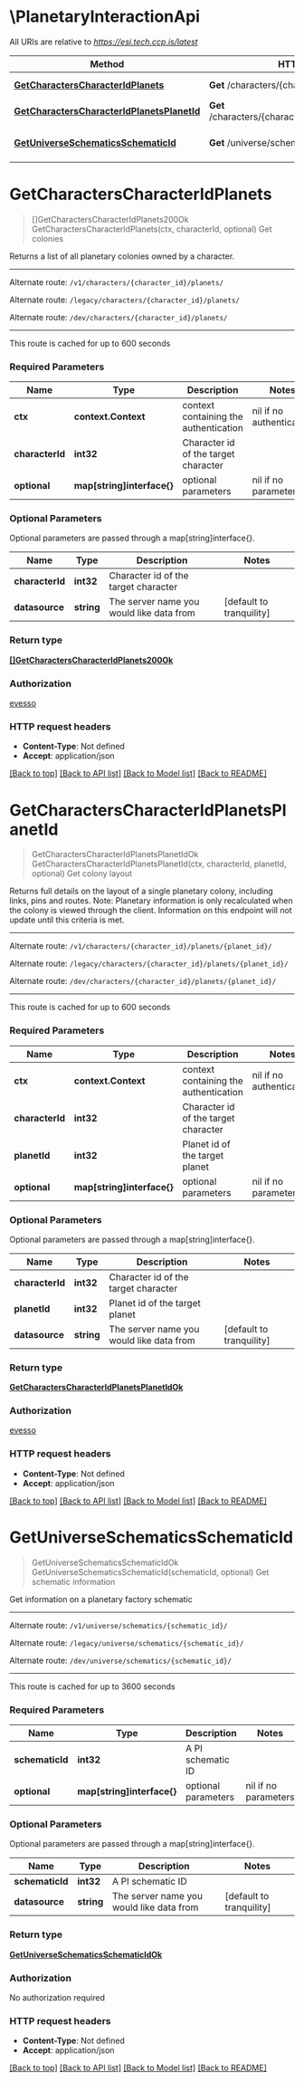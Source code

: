 # \PlanetaryInteractionApi

All URIs are relative to *https://esi.tech.ccp.is/latest*

Method | HTTP request | Description
------------- | ------------- | -------------
[**GetCharactersCharacterIdPlanets**](PlanetaryInteractionApi.md#GetCharactersCharacterIdPlanets) | **Get** /characters/{character_id}/planets/ | Get colonies
[**GetCharactersCharacterIdPlanetsPlanetId**](PlanetaryInteractionApi.md#GetCharactersCharacterIdPlanetsPlanetId) | **Get** /characters/{character_id}/planets/{planet_id}/ | Get colony layout
[**GetUniverseSchematicsSchematicId**](PlanetaryInteractionApi.md#GetUniverseSchematicsSchematicId) | **Get** /universe/schematics/{schematic_id}/ | Get schematic information


# **GetCharactersCharacterIdPlanets**
> []GetCharactersCharacterIdPlanets200Ok GetCharactersCharacterIdPlanets(ctx, characterId, optional)
Get colonies

Returns a list of all planetary colonies owned by a character.

---

Alternate route: `/v1/characters/{character_id}/planets/`

Alternate route: `/legacy/characters/{character_id}/planets/`

Alternate route: `/dev/characters/{character_id}/planets/`


---

This route is cached for up to 600 seconds

### Required Parameters

Name | Type | Description  | Notes
------------- | ------------- | ------------- | -------------
 **ctx** | **context.Context** | context containing the authentication | nil if no authentication
  **characterId** | **int32**| Character id of the target character | 
 **optional** | **map[string]interface{}** | optional parameters | nil if no parameters

### Optional Parameters
Optional parameters are passed through a map[string]interface{}.

Name | Type | Description  | Notes
------------- | ------------- | ------------- | -------------
 **characterId** | **int32**| Character id of the target character | 
 **datasource** | **string**| The server name you would like data from | [default to tranquility]

### Return type

[**[]GetCharactersCharacterIdPlanets200Ok**](get_characters_character_id_planets_200_ok.md)

### Authorization

[evesso](../README.md#evesso)

### HTTP request headers

 - **Content-Type**: Not defined
 - **Accept**: application/json

[[Back to top]](#) [[Back to API list]](../README.md#documentation-for-api-endpoints) [[Back to Model list]](../README.md#documentation-for-models) [[Back to README]](../README.md)

# **GetCharactersCharacterIdPlanetsPlanetId**
> GetCharactersCharacterIdPlanetsPlanetIdOk GetCharactersCharacterIdPlanetsPlanetId(ctx, characterId, planetId, optional)
Get colony layout

Returns full details on the layout of a single planetary colony, including links, pins and routes. Note: Planetary information is only recalculated when the colony is viewed through the client. Information on this endpoint will not update until this criteria is met.

---

Alternate route: `/v1/characters/{character_id}/planets/{planet_id}/`

Alternate route: `/legacy/characters/{character_id}/planets/{planet_id}/`

Alternate route: `/dev/characters/{character_id}/planets/{planet_id}/`


---

This route is cached for up to 600 seconds

### Required Parameters

Name | Type | Description  | Notes
------------- | ------------- | ------------- | -------------
 **ctx** | **context.Context** | context containing the authentication | nil if no authentication
  **characterId** | **int32**| Character id of the target character | 
  **planetId** | **int32**| Planet id of the target planet | 
 **optional** | **map[string]interface{}** | optional parameters | nil if no parameters

### Optional Parameters
Optional parameters are passed through a map[string]interface{}.

Name | Type | Description  | Notes
------------- | ------------- | ------------- | -------------
 **characterId** | **int32**| Character id of the target character | 
 **planetId** | **int32**| Planet id of the target planet | 
 **datasource** | **string**| The server name you would like data from | [default to tranquility]

### Return type

[**GetCharactersCharacterIdPlanetsPlanetIdOk**](get_characters_character_id_planets_planet_id_ok.md)

### Authorization

[evesso](../README.md#evesso)

### HTTP request headers

 - **Content-Type**: Not defined
 - **Accept**: application/json

[[Back to top]](#) [[Back to API list]](../README.md#documentation-for-api-endpoints) [[Back to Model list]](../README.md#documentation-for-models) [[Back to README]](../README.md)

# **GetUniverseSchematicsSchematicId**
> GetUniverseSchematicsSchematicIdOk GetUniverseSchematicsSchematicId(schematicId, optional)
Get schematic information

Get information on a planetary factory schematic

---

Alternate route: `/v1/universe/schematics/{schematic_id}/`

Alternate route: `/legacy/universe/schematics/{schematic_id}/`

Alternate route: `/dev/universe/schematics/{schematic_id}/`


---

This route is cached for up to 3600 seconds

### Required Parameters

Name | Type | Description  | Notes
------------- | ------------- | ------------- | -------------
  **schematicId** | **int32**| A PI schematic ID | 
 **optional** | **map[string]interface{}** | optional parameters | nil if no parameters

### Optional Parameters
Optional parameters are passed through a map[string]interface{}.

Name | Type | Description  | Notes
------------- | ------------- | ------------- | -------------
 **schematicId** | **int32**| A PI schematic ID | 
 **datasource** | **string**| The server name you would like data from | [default to tranquility]

### Return type

[**GetUniverseSchematicsSchematicIdOk**](get_universe_schematics_schematic_id_ok.md)

### Authorization

No authorization required

### HTTP request headers

 - **Content-Type**: Not defined
 - **Accept**: application/json

[[Back to top]](#) [[Back to API list]](../README.md#documentation-for-api-endpoints) [[Back to Model list]](../README.md#documentation-for-models) [[Back to README]](../README.md)

